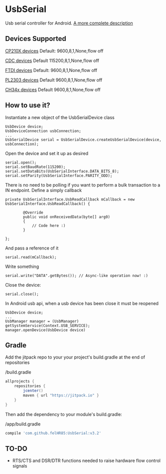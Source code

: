 UsbSerial
=========

Usb serial controller for Android.
[A more complete description](http://felhr85.net/2014/11/11/usbserial-a-serial-port-driver-library-for-android-v2-0/)

Devices Supported
--------------------------------------
[CP210X devices](http://www.silabs.com/products/mcu/pages/usbtouartbridgevcpdrivers.aspx) Default: 9600,8,1,None,flow off

[CDC devices](https://en.wikipedia.org/wiki/USB_communications_device_class) Default 115200,8,1,None,flow off

[FTDI devices](http://www.ftdichip.com/FTProducts.htm) Default: 9600,8,1,None,flow off

[PL2303 devices](http://www.prolific.com.tw/US/ShowProduct.aspx?p_id=225&pcid=41) Default 9600,8,1,None,flow off

[CH34x devices](https://www.olimex.com/Products/Breadboarding/BB-CH340T/resources/CH340DS1.PDF) Default 9600,8,1,None,flow off

How to use it?
--------------------------------------
Instantiate a new object of the UsbSerialDevice class
~~~
UsbDevice device;
UsbDeviceConnection usbConnection;
...
UsbSerialDevice serial = UsbSerialDevice.createUsbSerialDevice(device, usbConnection); 
~~~

Open the device and set it up as desired
~~~~
serial.open();
serial.setBaudRate(115200);
serial.setDataBits(UsbSerialInterface.DATA_BITS_8);
serial.setParity(UsbSerialInterface.PARITY_ODD);
~~~~

There is no need to be polling if you want to perform a bulk transaction to a IN endpoint. Define a simply callback
~~~
private UsbSerialInterface.UsbReadCallback mCallback = new UsbSerialInterface.UsbReadCallback() {

		@Override
		public void onReceivedData(byte[] arg0) 
		{
			// Code here :)
		}
		
};
~~~

And pass a reference of it
~~~
serial.read(mCallback);
~~~

Write something
~~~
serial.write("DATA".getBytes()); // Async-like operation now! :)
~~~

Close the device:
~~~
serial.close();
~~~

In Android usb api, when a usb device has been close it must be reopened
~~~
UsbDevice device;
...
UsbManager manager = (UsbManager) getSystemService(Context.USB_SERVICE);
manager.openDevice(UsbDevice device)
~~~


Gradle
--------------------------------------
Add the jitpack repo to your your project's build.gradle at the end of repositories

/build.gradle
```groovy
allprojects {
	repositories {
		jcenter()
		maven { url "https://jitpack.io" }
	}
}
```

Then add the dependency to your module's build.gradle:

/app/build.gradle
```groovy
compile 'com.github.felHR85:UsbSerial:v3.2'
```

TO-DO
--------------------------------------
- RTS/CTS and DSR/DTR functions needed to raise hardware flow control signals






